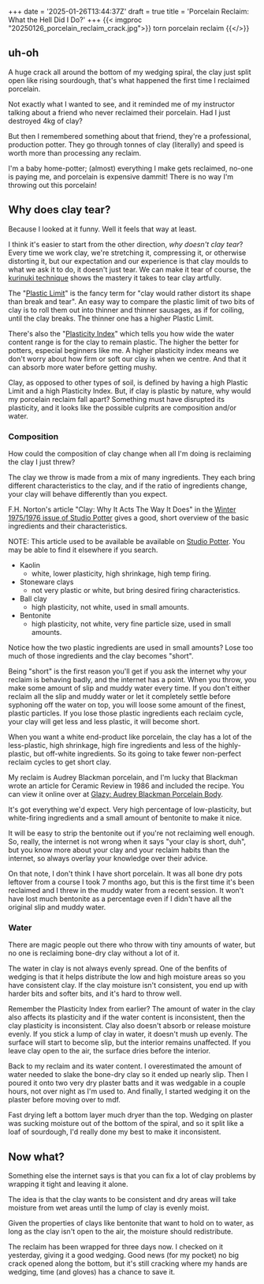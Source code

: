 +++
date = '2025-01-26T13:44:37Z'
draft = true
title = 'Porcelain Reclaim: What the Hell Did I Do?'
+++
{{< imgproc "20250126_porcelain_reclaim_crack.jpg">}}
torn porcelain reclaim
{{</>}}

## uh-oh
A huge crack all around the bottom of my wedging spiral, the clay just split open like rising sourdough, that's what happened the first time I reclaimed porcelain. 

Not exactly what I wanted to see, and it reminded me of my instructor talking about a friend who never reclaimed their porcelain. Had I just destroyed 4kg of clay?

But then I remembered something about that friend, they're a professional, production potter. They go through tonnes of clay (literally) and speed is worth more than processing any reclaim.

I'm a baby home-potter; (almost) everything I make gets reclaimed, no-one is paying me, and porcelain is expensive dammit! There is no way I'm throwing out this porcelain!

## Why does clay tear?
Because I looked at it funny. Well it feels that way at least.

I think it's easier to start from the other direction, *why doesn't clay tear*? Every time we work clay, we're stretching it, compressing it, or otherwise distorting it, but our expectation and our experience is that clay moulds to what we ask it to do, it doesn't just tear. We can make it tear of course, the [kurinuki technique](https://ceramicartsnetwork.org/pottery-making-illustrated/pottery-making-illustrated-article/Kurinuki-Curious-251041) 
shows the mastery it takes to tear clay artfully.

The "[Plastic Limit](https://en.m.wikipedia.org/wiki/Atterberg_limits#Plastic_limit)" is the fancy term for "clay would rather distort its shape than break and tear". An easy way to compare the plastic limit of two bits of clay is to roll them out into thinner and thinner sausages, as if for coiling, until the clay breaks. The thinner one has a higher Plastic Limit.

There's also the "[Plasticity Index](https://en.m.wikipedia.org/wiki/Atterberg_limits#Plasticity_index)" which tells you how wide the water content range is for the clay to remain plastic. The higher the better for potters, especial beginners like me. A higher plasticity index means we don't worry about how firm or soft our clay is when we centre. And that it can absorb more water before getting mushy.

Clay, as opposed to other types of soil, is defined by having a high Plastic Limit and a high Plasticity Index. But, if clay is plastic by nature, why would my porcelain reclaim fall apart? Something must have disrupted its plasticity, and it looks like the possible culprits are composition and/or water.

### Composition
How could the composition of clay change when all I'm doing is reclaiming the clay I just threw? 

The clay we throw is made from a mix of many ingredients. They each bring different characteristics to the clay, and if the ratio of ingredients change, your clay will behave differently than you expect.

F.H. Norton's article "Clay: Why It Acts The Way It Does" in the [Winter 1975/1976 issue of Studio Potter](https://studiopotter.org/solar-energy-vol-4-no-2) gives a good, short overview of the basic ingredients and their characteristics. 

NOTE: This article used to be available be available on [Studio Potter](http://www.studiopotter.org/articles/art0019.htm). You may be able to find it elsewhere if you search.

- Kaolin 
  - white, lower plasticity, high shrinkage, high temp firing. 
- Stoneware clays
  - not very plastic or white, but bring desired firing characteristics.
- Ball clay
  - high plasticity, not white, used in small amounts.
- Bentonite
  - high plasticity, not white, very fine particle size, used in small amounts.


Notice how the two plastic ingredients are used in small amounts? Lose too much of those ingredients and the clay becomes "short". 

Being "short" is the first reason you'll get if you ask the internet why your reclaim is behaving badly, and the internet has a point. When you throw, you make some amount of slip and muddy water every time. If you don't either reclaim all the slip and muddy water or let it completely settle before syphoning off the water on top, you will loose some amount of the finest, plastic particles. If you lose those plastic ingredients each reclaim cycle, your clay will get less and less plastic, it will become short. 

When you want a white end-product like porcelain, the clay has a lot of the less-plastic, high shrinkage, high fire ingredients and less of the highly-plastic, but off-white ingredients. So its going to take fewer non-perfect reclaim cycles to get short clay.

My reclaim is Audrey Blackman porcelain, and I'm lucky that Blackman wrote an article for Ceramic Review in 1986 and included the recipe. You can view it online over at [Glazy: Audrey Blackman Porcelain Body](https://glazy.org/recipes/196815).

It's got everything we'd expect. Very high percentage of low-plasticity, but white-firing ingredients and a small amount of bentonite to make it nice. 

It will be easy to strip the bentonite out if you're not reclaiming well enough. So, really, the internet is not wrong when it says "your clay is short, duh", but you know more about your clay and your reclaim habits than the internet, so always overlay your knowledge over their advice.

On that note, I don't think I have short porcelain. It was all bone dry pots leftover from a course I took 7 months ago, but this is the first time it's been reclaimed and I threw in the muddy water from a recent session. It won't have lost much bentonite as a percentage even if I didn't have all the original slip and muddy water.

### Water
There are magic people out there who throw with tiny amounts of water, but no one is reclaiming bone-dry clay without a lot of it.

The water in clay is not always evenly spread. One of the benfits of wedging is that it helps distribute the low and high moisture areas so you have consistent clay. If the clay moisture isn't consistent, you end up with harder bits and softer bits, and it's hard to throw well.

Remember the Plasticity Index from earlier? The amount of water in the clay also affects its plasticity and if the water content is inconsistent, then the clay plasticity is inconsistent. Clay also doesn't absorb or release moisture evenly. If you stick a lump of clay in water, it doesn't mush up evenly. The surface will start to become slip, but the interior remains unaffected. If you leave clay open to the air, the surface dries before the interior.

Back to my reclaim and its water content. I overestimated the amount of water needed to slake the bone-dry clay so it ended up nearly slip. Then I poured it onto two very dry plaster batts and it was wedgable in a couple hours, not over night as I'm used to. And finally, I started wedging it on the plaster before moving over to mdf.

Fast drying left a bottom layer much dryer than the top. Wedging on plaster was sucking moisture out of the bottom of the spiral, and so it split like a loaf of sourdough, I'd really done my best to make it inconsistent.


## Now what?

Something else the internet says is that you can fix a lot of clay problems by wrapping it tight and leaving it alone. 

The idea is that the clay wants to be consistent and dry areas will take moisture from wet areas until the lump of clay is evenly moist.

Given the properties of clays like bentonite that want to hold on to water, as long as the clay isn't open to the air, the moisture should redistribute.

The reclaim has been wrapped for three days now. I checked on it yesterday, giving it a good wedging. Good news (for my pocket) no big crack opened along the bottom, but it's still cracking where my hands are wedging, time (and gloves) has a chance to save it.